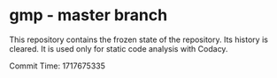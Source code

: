 # gmp - master branch

This repository contains the frozen state of the repository.
Its history is cleared. It is used only for static code
analysis with Codacy.

Commit Time: 1717675335